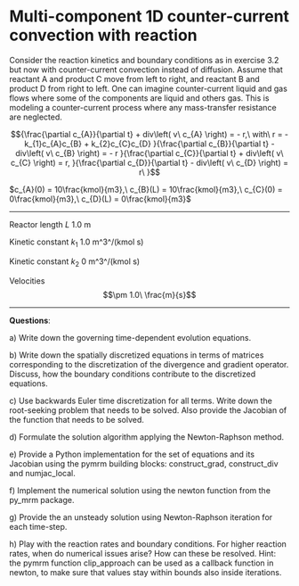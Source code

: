 # Multi-component 1D counter-current convection with reaction

Consider the reaction kinetics and boundary conditions as in exercise
3.2 but now with counter-current convection instead of diffusion. Assume
that reactant A and product C move from left to right, and reactant B
and product D from right to left. One can imagine counter-current liquid
and gas flows where some of the components are liquid and others gas.
This is modeling a counter-current process where any mass-transfer
resistance are neglected.

$${\frac{\partial c_{A}}{\partial t} + div\left( v\ c_{A} \right) = - r,\ with\ r = - k_{1}c_{A}c_{B} + k_{2}c_{C}c_{D}
}{\frac{\partial c_{B}}{\partial t} - div\left( v\ c_{B} \right) = - r
}{\frac{\partial c_{C}}{\partial t} + div\left( v\ c_{C} \right) = r,
}{\frac{\partial c_{D}}{\partial t} - div\left( v\ c_{D} \right) = r\ }$$

$c_{A}(0) = 10\frac{kmol}{m3},\ c_{B}(L) = 10\frac{kmol}{m3},\ c_{C}(0) = 0\frac{kmol}{m3},\ c_{D}(L) = 0\frac{kmol}{m3}$

  --------------------------------------------------- --------------------------
  Reactor length $L$                                  1.0 m

  Kinetic constant $k_{1}$                            1.0 m^3^/(kmol s)

  Kinetic constant $k_{2}$                            0 m^3^/(kmol s)

  Velocities                                          $$\pm 1.0\ \frac{m}{s}$$
  --------------------------------------------------- --------------------------

**Questions**:

a)  Write down the governing time-dependent evolution equations.

b)  Write down the spatially discretized equations in terms of matrices
    corresponding to the discretization of the divergence and gradient
    operator. Discuss, how the boundary conditions contribute to the
    discretized equations.

c)  Use backwards Euler time discretization for all terms. Write down
    the root-seeking problem that needs to be solved. Also provide the
    Jacobian of the function that needs to be solved.

d)  Formulate the solution algorithm applying the Newton-Raphson method.

e)  Provide a Python implementation for the set of equations and its
    Jacobian using the pymrm building blocks: construct_grad,
    construct_div and numjac_local.

f)  Implement the numerical solution using the newton function from the
    py_mrm package.

g)  Provide the an unsteady solution using Newton-Raphson iteration for
    each time-step.

h)  Play with the reaction rates and boundary conditions. For higher
    reaction rates, when do numerical issues arise? How can these be
    resolved. Hint: the pymrm function clip_approach can be used as a
    callback function in newton, to make sure that values stay within
    bounds also inside iterations.
